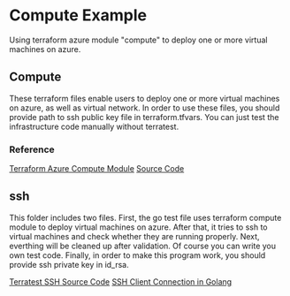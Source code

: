 # Compute Example

Using terraform azure module "compute" to deploy one or more virtual machines on azure.

## Compute

These terraform files enable users to deploy one or more virtual machines on azure, as well as virtual network. In order to use these files, you should provide path to ssh public key file in terraform.tfvars. You can just test the infrastructure code manually without terratest.

### Reference

[Terraform Azure Compute Module](https://registry.terraform.io/modules/Azure/compute/azurerm)
[Source Code](https://github.com/Azure/terraform-azurerm-compute)

## ssh

This folder includes two files. First, the go test file uses terraform compute module to deploy virtual machines on azure. After that, it tries to ssh to virtual machines and check whether they are running properly. Next, everthing will be cleaned up after validation. Of course you can write you own test code. Finally, in order to make this program work, you should provide ssh private key in id_rsa.

[Terratest SSH Source Code](https://github.com/gruntwork-io/terratest/blob/master/test/terraform_ssh_example_test.go)
[SSH Client Connection in Golang](http://blog.ralch.com/tutorial/golang-ssh-connection)